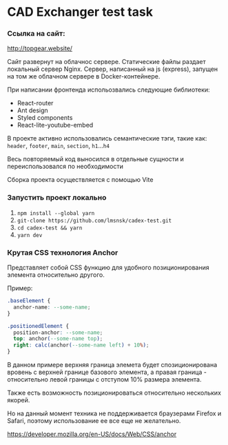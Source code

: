 # CAD Exchanger test task

### Ссылка на сайт:

http://topgear.website/

Сайт развернут на облачнос сервере. Статические файлы раздает локальный сервер Nginx.
Сервер, написанный на js (express), запущен на том же облачном сервере в Docker-контейнере.

При написании фронтенда испольозвались следующие библиотеки:

- React-router
- Ant design
- Styled components
- React-lite-youtube-embed

В проекте активно использовались семантические тэги, такие как: `header`, `footer`, `main`, `section`, `h1`...`h4`

Весь повторяемый код выносился в отдельные сущности и переиспользовался по необходимости

Сборка проекта осуществляется с помощью Vite

### Запустить проект локально

1. `npm install --global yarn`
2. `git-clone https://github.com/lmsnsk/cadex-test.git`
3. `cd cadex-test && yarn`
4. `yarn dev`

### Крутая CSS технология Anchor

Представляет собой CSS функцию для удобного позиционирования элемента относительно другого.

Пример:

```css
.baseElement {
  anchor-name: --some-name;
}

.positionedElement {
  position-anchor: --some-name;
  top: anchor(--some-name top);
  right: calc(anchor(--some-name left) + 10%);
}
```

В данном примере верхняя граница элемета будет спозиционирована вровень с верхней границе базового элемента, а правая граница - относительно левой границы с отступом 10% размера элемента.

Также есть возможность позиционироваться относительно нескольких якорей.

Но на данный момент техника не поддерживается браузерами Firefox и Safari, поэтому использование ее все еще не желательно.

https://developer.mozilla.org/en-US/docs/Web/CSS/anchor

